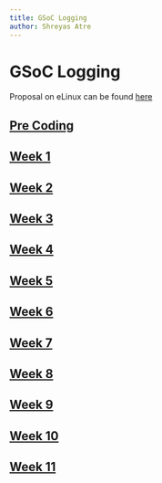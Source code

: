 ```yaml
---
title: GSoC Logging
author: Shreyas Atre
---
```


# GSoC Logging

Proposal on eLinux can be found [here](https://elinux.org/BeagleBoard/GSoC/2021_Proposal/beagle_config)

## [Pre Coding](gsoc-logs/pre-coding)
## [Week 1](gsoc-logs/week1)
## [Week 2](gsoc-logs/week2)
## [Week 3](gsoc-logs/week3)
## [Week 4](gsoc-logs/week4)
## [Week 5](gsoc-logs/week5)
## [Week 6](gsoc-logs/week6)
## [Week 7](gsoc-logs/week7)
## [Week 8](gsoc-logs/week8)
## [Week 9](gsoc-logs/week9)
## [Week 10](gsoc-logs/week10)
## [Week 11](gsoc-logs/week11)
<!-- ## [Week 12](gsoc-logs/week8) -->